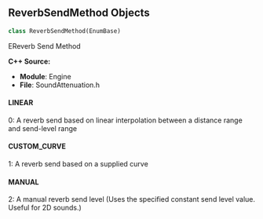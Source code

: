 ## ReverbSendMethod Objects

```python
class ReverbSendMethod(EnumBase)
```

EReverb Send Method

**C++ Source:**

- **Module**: Engine
- **File**: SoundAttenuation.h

<a id="unreal.ReverbSendMethod.LINEAR"></a>

#### LINEAR

0: A reverb send based on linear interpolation between a distance range and send-level range

<a id="unreal.ReverbSendMethod.CUSTOM_CURVE"></a>

#### CUSTOM_CURVE

1: A reverb send based on a supplied curve

<a id="unreal.ReverbSendMethod.MANUAL"></a>

#### MANUAL

2: A manual reverb send level (Uses the specified constant send level value. Useful for 2D sounds.)

<a id="unreal.PriorityAttenuationMethod"></a>